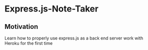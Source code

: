 # Express.js-Note-Taker
## Motivation
Learn how to properly use express.js as a back end server
work with Heroku for the first time
